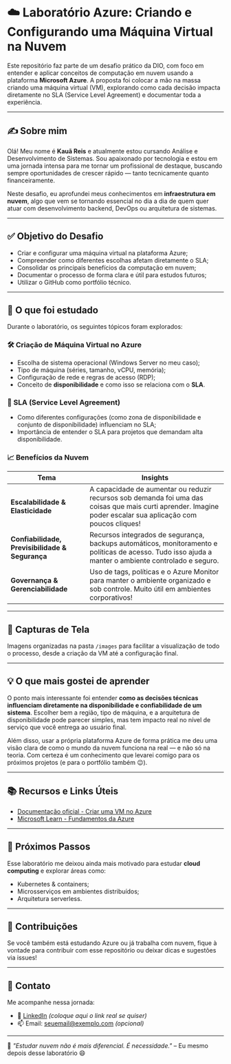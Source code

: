 # ☁️ Laboratório Azure: Criando e Configurando uma Máquina Virtual na Nuvem

Este repositório faz parte de um desafio prático da DIO, com foco em entender e aplicar conceitos de computação em nuvem usando a plataforma **Microsoft Azure**. A proposta foi colocar a mão na massa criando uma máquina virtual (VM), explorando como cada decisão impacta diretamente no SLA (Service Level Agreement) e documentar toda a experiência.

---

## ✍️ Sobre mim

Olá! Meu nome é **Kauã Reis** e atualmente estou cursando Análise e Desenvolvimento de Sistemas. Sou apaixonado por tecnologia e estou em uma jornada intensa para me tornar um profissional de destaque, buscando sempre oportunidades de crescer rápido — tanto tecnicamente quanto financeiramente.

Neste desafio, eu aprofundei meus conhecimentos em **infraestrutura em nuvem**, algo que vem se tornando essencial no dia a dia de quem quer atuar com desenvolvimento backend, DevOps ou arquitetura de sistemas.

---

## ✅ Objetivo do Desafio

- Criar e configurar uma máquina virtual na plataforma Azure;
- Compreender como diferentes escolhas afetam diretamente o SLA;
- Consolidar os principais benefícios da computação em nuvem;
- Documentar o processo de forma clara e útil para estudos futuros;
- Utilizar o GitHub como portfólio técnico.

---

## 🧠 O que foi estudado

Durante o laboratório, os seguintes tópicos foram explorados:

### 🛠️ Criação de Máquina Virtual no Azure
- Escolha de sistema operacional (Windows Server no meu caso);
- Tipo de máquina (séries, tamanho, vCPU, memória);
- Configuração de rede e regras de acesso (RDP);
- Conceito de **disponibilidade** e como isso se relaciona com o **SLA**.

### 🔄 SLA (Service Level Agreement)
- Como diferentes configurações (como zona de disponibilidade e conjunto de disponibilidade) influenciam no SLA;
- Importância de entender o SLA para projetos que demandam alta disponibilidade.

### 📈 Benefícios da Nuvem

| Tema | Insights |
|------|----------|
| **Escalabilidade & Elasticidade** | A capacidade de aumentar ou reduzir recursos sob demanda foi uma das coisas que mais curti aprender. Imagine poder escalar sua aplicação com poucos cliques! |
| **Confiabilidade, Previsibilidade & Segurança** | Recursos integrados de segurança, backups automáticos, monitoramento e políticas de acesso. Tudo isso ajuda a manter o ambiente controlado e seguro. |
| **Governança & Gerenciabilidade** | Uso de tags, políticas e o Azure Monitor para manter o ambiente organizado e sob controle. Muito útil em ambientes corporativos! |

---

## 📸 Capturas de Tela

Imagens organizadas na pasta `/images` para facilitar a visualização de todo o processo, desde a criação da VM até a configuração final.

---

## 💡 O que mais gostei de aprender

O ponto mais interessante foi entender **como as decisões técnicas influenciam diretamente na disponibilidade e confiabilidade de um sistema**. Escolher bem a região, tipo de máquina, e a arquitetura de disponibilidade pode parecer simples, mas tem impacto real no nível de serviço que você entrega ao usuário final.

Além disso, usar a própria plataforma Azure de forma prática me deu uma visão clara de como o mundo da nuvem funciona na real — e não só na teoria. Com certeza é um conhecimento que levarei comigo para os próximos projetos (e para o portfólio também 😉).

---

## 📚 Recursos e Links Úteis

- [Documentação oficial - Criar uma VM no Azure](https://learn.microsoft.com/pt-br/azure/virtual-machines/windows/quick-create-portal)
- [Microsoft Learn - Fundamentos da Azure](https://learn.microsoft.com/pt-br/training/paths/azure-fundamentals/)

---

## 🚀 Próximos Passos

Esse laboratório me deixou ainda mais motivado para estudar **cloud computing** e explorar áreas como:
- Kubernetes & containers;
- Microsserviços em ambientes distribuídos;
- Arquitetura serverless.

---

## 🤝 Contribuições

Se você também está estudando Azure ou já trabalha com nuvem, fique à vontade para contribuir com esse repositório ou deixar dicas e sugestões via issues!

---

## 🔗 Contato

Me acompanhe nessa jornada:

- 💼 [LinkedIn](https://www.linkedin.com) *(coloque aqui o link real se quiser)*
- 📫 Email: seuemail@exemplo.com *(opcional)*

---

🧠 *"Estudar nuvem não é mais diferencial. É necessidade."* – Eu mesmo depois desse laboratório 😄

